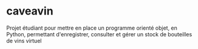 # caveavin
Projet étudiant pour mettre en place un programme orienté objet, en Python, permettant d'enregistrer, consulter et gérer un stock de bouteilles de vins virtuel
